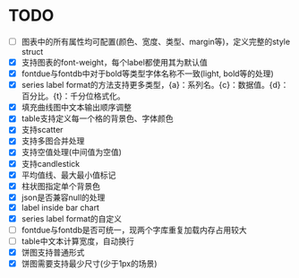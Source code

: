 # TODO

- [ ] 图表中的所有属性均可配置(颜色、宽度、类型、margin等)，定义完整的style struct
- [x] 支持图表的font-weight，每个label都使用其为默认值
- [x] fontdue与fontdb中对于bold等类型字体名称不一致(light, bold等的处理)
- [x] series label format的方法支持更多类型，{a}：系列名。{c}：数据值。{d}：百分比。{t}：千分位格式化。
- [x] 填充曲线图中文本输出顺序调整
- [x] table支持定义每一个格的背景色、字体颜色
- [x] 支持scatter
- [x] 支持多图合并处理
- [x] 支持空值处理(中间值为空值)
- [x] 支持candlestick
- [x] 平均值线、最大最小值标记
- [x] 柱状图指定单个背景色
- [x] json是否兼容null的处理
- [x] label inside bar chart
- [x] series label format的自定义
- [ ] fontdue与fontdb是否可统一，现两个字库重复加载内存占用较大
- [ ] table中文本计算宽度，自动换行
- [x] 饼图支持普通形式
- [x] 饼图需要支持最少尺寸(少于1px的场景)
